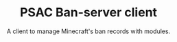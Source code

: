 <h1 align="center">PSAC Ban-server client</h1>
<p align="center">A client to manage Minecraft's ban records with modules.</p>

